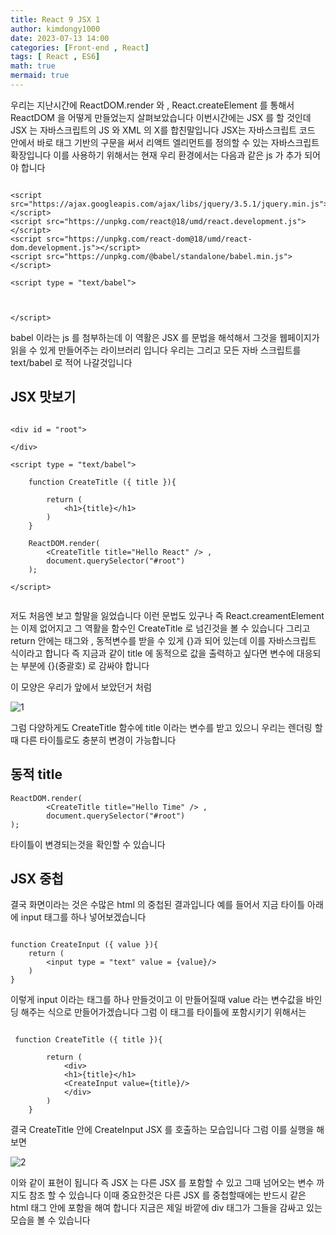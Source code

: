 ```yaml
---
title: React 9 JSX 1
author: kimdongy1000
date: 2023-07-13 14:00
categories: [Front-end , React]
tags: [ React , ES6]
math: true
mermaid: true
---
```


우리는 지난시간에 ReactDOM.render 와 , React.createElement 를 통해서 ReactDOM 을 어떻게 만들었는지 살펴보았습니다 이번시간에는 JSX 를 할 것인데 
JSX 는 자바스크립트의 JS 와 XML 의 X를 합친말입니다 JSX는 자바스크립트 코드 안에서 바로 태그 기반의 구문을 써서 리액트 엘리먼트를 정의할 수 있는 자바스크립트 확장입니다 
이를 사용하기 위해서는 현재 우리 환경에서는 다음과 같은 js 가 추가 되어야 합니다 

```

<script src="https://ajax.googleapis.com/ajax/libs/jquery/3.5.1/jquery.min.js"></script>
<script src="https://unpkg.com/react@18/umd/react.development.js"></script>
<script src="https://unpkg.com/react-dom@18/umd/react-dom.development.js"></script>
<script src="https://unpkg.com/@babel/standalone/babel.min.js"></script>

<script type = "text/babel">

    

</script>

```
babel 이라는 js 를 첨부하는데 이 역활은 JSX 를 문법을 해석해서 그것을 웹페이지가 읽을 수 있게 만들어주는 라이브러리 입니다 우리는 그리고 모든 자바 스크립트를 
text/babel 로 적어 나갈것입니다 

## JSX 맛보기
```

<div id = "root">

</div>

<script type = "text/babel">

    function CreateTitle ({ title }){

        return (
            <h1>{title}</h1>
        )
    }

    ReactDOM.render(
        <CreateTitle title="Hello React" /> ,
        document.querySelector("#root")
    );

</script>


```
저도 처음엔 보고 할말을 잃었습니다 이런 문법도 있구나 즉 React.creamentElement 는 이제 없어지고 그 역활을 함수인 CreateTitle 로 넘긴것을 볼 수 있습니다 
그리고 return 안에는 태그와 , 동적변수를 받을 수 있게 {}과 되어 있는데 이를 자바스크립트 식이라고 합니다 즉 지금과 같이 title 에 동적으로 값을 출력하고 싶다면 
변수에 대응되는 부분에 {}(중괄호) 로 감싸야 합니다 

이 모양은 우리가 앞에서 보았던거 처럼 

![1](https://github.com/time-kimdongy1000/ImageStore/assets/58513678/966ce7db-9da4-4fb5-b6e2-7d62140dd2ee)
 
 

그럼 다양하게도 CreateTitle 함수에 title 이라는 변수를 받고 있으니 우리는 렌더링 할때 다른 타이틀로도 충분히 변경이 가능합니다 

## 동적 title 

```
ReactDOM.render(
        <CreateTitle title="Hello Time" /> ,
        document.querySelector("#root")
);
```

타이틀이 변경되는것을 확인할 수 있습니다 

## JSX 중첩
결국 화면이라는 것은 수많은 html 의 중첩된 결과입니다 예를 들어서 지금 타이틀 아래에 input 태그를 하나 넣어보겠습니다 

```

function CreateInput ({ value }){
    return (
        <input type = "text" value = {value}/>
    )
}

```

이렇게 input 이라는 태그를 하나 만들것이고 이 만들어질때 value 라는 변수값을 바인딩 해주는 식으로 만들어가겠습니다 그럼 이 태그를 타이틀에 포함시키기 위해서는 

```

 function CreateTitle ({ title }){

        return (
            <div>
            <h1>{title}</h1>
            <CreateInput value={title}/>
            </div>
        )
    }

```

결국 CreateTitle 안에 CreateInput JSX 를 호출하는 모습입니다 그럼 이를 실행을 해보면 

![2](https://github.com/time-kimdongy1000/ImageStore/assets/58513678/75dece00-2e98-4b32-b520-5601c60ed6d9)

이와 같이 표현이 됩니다 즉 JSX 는 다른 JSX 를 포함할 수 있고 그때 넘어오는 변수 까지도 참조 할 수 있습니다 이때 중요한것은 다른 JSX 를 중첩할때에는 
반드시 같은 html 태그 안에 포함을 해여 합니다 지금은 제일 바깥에 div 태그가 그들을 감싸고 있는 모습을 볼 수 있습니다 

